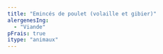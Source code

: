 ```yaml
---
title: "Emincés de poulet (volaille et gibier)"
alergenesIng:
  - "Viande"
pFrais: true
itype: "animaux"
---
```

